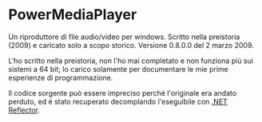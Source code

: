# PowerMediaPlayer
Un riproduttore di file audio/video per windows. Scritto nella preistoria (2009) e caricato solo a scopo storico. Versione 0.8.0.0 del 2 marzo 2009.

L'ho scritto nella preistoria, non l'ho mai completato e non funziona più sui sistemi a 64 bit; lo carico solamente per documentare le mie prime esperienze di programmazione.

Il codice sorgente può essere impreciso perché l'originale era andato perduto, ed è stato recuperato decomplando l'eseguibile con [.NET Reflector](https://www.red-gate.com/products/dotnet-development/reflector/).
